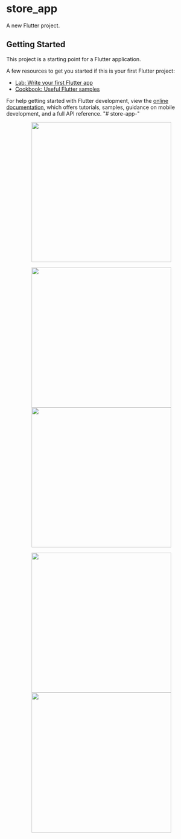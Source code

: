 # store_app

A new Flutter project.

## Getting Started

This project is a starting point for a Flutter application.

A few resources to get you started if this is your first Flutter project:

- [Lab: Write your first Flutter app](https://docs.flutter.dev/get-started/codelab)
- [Cookbook: Useful Flutter samples](https://docs.flutter.dev/cookbook)

For help getting started with Flutter development, view the
[online documentation](https://docs.flutter.dev/), which offers tutorials,
samples, guidance on mobile development, and a full API reference.
"# store-app-" 
<p align="center"><img src="https://github.com/Asem130/store-app-/assets/97855100/88366378-9dcb-4999-b79b-1a969a9c271f" width="370" >
  
</p>
<p align="center"><img src="https://github.com/Asem130/store-app-/assets/97855100/77f8bf6d-5b8f-4eb3-9004-c1002e3dec7b" width="370" >
<img src="https://github.com/Asem130/store-app-/assets/97855100/31db4909-719c-48f3-9a35-e49dc4f78398" width="370" >
  
</p>
</p>
<p align="center"><img src="https://github.com/Asem130/store-app-/assets/97855100/31461563-f905-4db0-b1e0-d9494ba09b3f" width="370" >
<img src="https://github.com/Asem130/store-app-/assets/97855100/2ac76979-b612-4e43-8a4f-74aa9f7e059f" width="370" >
  
</p>

